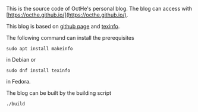 
This is the source code of OctHe's personal blog.
The blog can access with [https://octhe.github.io/](https://octhe.github.io/).

This blog is based on [github page](https://pages.github.com/) and [texinfo](https://www.gnu.org/software/texinfo/).

The following command can install the prerequisites

    sudo apt install makeinfo

in Debian or 

    sudo dnf install texinfo

in Fedora.

The blog can be built by the building script

    ./build


